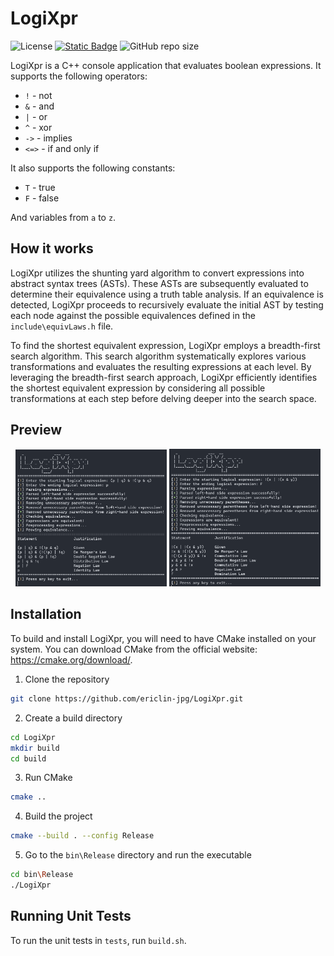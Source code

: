 # LogiXpr
![License](https://img.shields.io/github/license/eric-exe/LogiXpr)
[![Static Badge](https://img.shields.io/badge/docs-read-blue)](https://eric-exe.github.io/LogiXpr/)
![GitHub repo size](https://img.shields.io/github/repo-size/eric-exe/LogiXpr)

LogiXpr is a C++ console application that evaluates boolean expressions. It supports the following operators:
- `!` - not
- `&` - and
- `|` - or
- `^` - xor
- `->` - implies
- `<=>` - if and only if

It also supports the following constants:
- `T` - true
- `F` - false

And variables from `a` to `z`.

## How it works
LogiXpr utilizes the shunting yard algorithm to convert expressions into abstract syntax trees (ASTs). These ASTs are subsequently evaluated to determine their equivalence using a truth table analysis. If an equivalence is detected, LogiXpr proceeds to recursively evaluate the initial AST by testing each node against the possible equivalences defined in the `include\equivLaws.h` file.

To find the shortest equivalent expression, LogiXpr employs a breadth-first search algorithm. This search algorithm systematically explores various transformations and evaluates the resulting expressions at each level. By leveraging the breadth-first search approach, LogiXpr efficiently identifies the shortest equivalent expression by considering all possible transformations at each step before delving deeper into the search space.

## Preview
<p align="center" width="100%">
  <img src="preview/preview_1.png" width="48%"/>
  <img src="preview/preview_2.png" width="48%"/>
</p>

## Installation
To build and install LogiXpr, you will need to have CMake installed on your system. You can download CMake from the official website: https://cmake.org/download/.

1. Clone the repository
```bash
git clone https://github.com/ericlin-jpg/LogiXpr.git
```

2. Create a build directory
```bash
cd LogiXpr
mkdir build
cd build
```

3. Run CMake
```bash
cmake ..
```

4. Build the project
```bash
cmake --build . --config Release
```

5. Go to the `bin\Release` directory and run the executable
```bash
cd bin\Release
./LogiXpr
```

## Running Unit Tests
To run the unit tests in `tests`, run `build.sh`.
